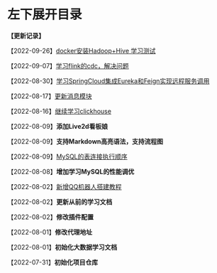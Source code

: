 # 左下展开目录

**【更新记录】**

【2022-09-26】[docker安装Hadoop+Hive 学习测试](cxy/大数据/hive.md)

【2022-09-07】[学习flink的cdc，解决问题](学习记录/问题记录.md)

【2022-08-30】[学习SpringCloud集成Eureka和Feign实现远程服务调用](cxy/后端/SpringCloud/SpringCloud?id=建立服务注册发现中心)

【2022-08-17】[更新消息模块](学习交流平台/学习交流平台?id=流程图)

【2022-08-16】[继续学习clickhouse](cxy/大数据/clickhouse?id=客户端)

【2022-08-09】**添加Live2d看板娘**

【2022-08-09】**支持Markdown高亮语法，支持流程图**

【2022-08-09】[MySQL的表连接执行顺序](cxy/日常记录/杂谈?id=mysql-查询性能分析)

【2022-08-08】**增加学习MySQL的性能调优**

【2022-08-02】[新增QQ机器人搭建教程](学习记录/NoneBot的搭建与使用.md)

【2022-08-02】**更新从前的学习文档**

【2022-08-02】**修改插件配置**

【2022-08-01】**修改代理地址**

【2022-08-01】**初始化大数据学习文档**

【2022-07-31】**初始化项目仓库**

